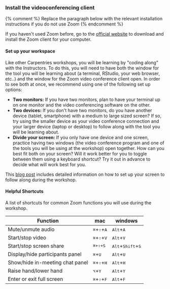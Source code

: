 
<h3 id="videoconferencing">Install the videoconferencing client</h3>

{% comment %}
Replace the paragraph below with the relevant installation instructions
if you do not use Zoom
{% endcomment %}
<p>
  If you haven't used Zoom before, go to the
  <a href="https://zoom.us/download">official website</a>
  to download and install the Zoom client for your computer.
</p>


<h4>Set up your workspace</h4>

<p>
  Like other Carpentries workshops,
  you will be learning by "coding along" with the Instructors.
  To do this, you will need to have both the window for the tool
  you will be learning about (a terminal, RStudio, your web browser, etc..)
  and the window for the Zoom video conference client open.
  In order to see both at once,
  we recommend using one of the following set up options:
  <ul>
    <li><strong>Two monitors:</strong> If you have two monitors,
      plan to have your terminal up on one monitor and
      the video conferencing software on the other.</li>
    <li><strong>Two devices:</strong> If you don't have two monitors,
      do you have another device (tablet, smartphone) with a medium to large
      sized screen? If so, try using the smaller device as your video
      conference connection and your larger device (laptop or desktop)
      to follow along with the tool you will be learning about.</li>
    <li><strong>Divide your screen:</strong> If you only have one device
      and one screen, practice having two windows
      (the video conference program and one of the tools you will be using
      at the workshop) open together.
      How can you best fit both on your screen?
      Will it work better for you to toggle between them
      using a keyboard shortcut?
      Try it out in advance to decide what will work best for you.</li>
  </ul>
  This <a href="https://carpentries.org/blog/2020/06/online-workshop-logistics-and_screen-layouts/" target="_blank">blog post</a> includes detailed information on how to set up your screen to follow along during the workshop.
</p>

#### Helpful Shortcuts

A list of shortcuts for common Zoom functions you will use during the workshop.

| Function                        | mac                                    | windows                                      |
| ------------------------------- | -------------------------------------- | -------------------------------------------- |
| Mute/unmute audio               | <kbd>⌘</kbd>+<kbd>⇧</kbd>+<kbd>A</kbd> | <kbd>Alt</kbd>+<kbd>A</kbd>                  |
| Start/stop video                | <kbd>⌘</kbd>+<kbd>⇧</kbd>+<kbd>V</kbd> | <kbd>Alt</kbd>+<kbd>V</kbd>                  |
| Start/stop screen share         | <kbd>⌘+<kbd>⇧</kbd>+<kbd>S</kbd>       | <kbd>Alt</kbd>+<kbd>Shift</kbd>+<kbd>S</kbd> |
| Display/hide participants panel | <kbd>⌘</kbd>+<kbd>U</kbd>              | <kbd>Alt</kbd>+<kbd>U</kbd>                  |
| Show/hide in-meeting chat panel | <kbd>⌘</kbd>+<kbd>⇧</kbd>+<kbd>H</kbd> | <kbd>Alt</kbd>+<kbd>H</kbd>                  |
| Raise hand/lower hand           | <kbd>⌥</kbd>+<kbd>Y</kbd>              | <kbd>Alt</kbd>+<kbd>Y</kbd>                  |
| Enter or exit full screen       | <kbd>⌘</kbd>+<kbd>⇧</kbd>+<kbd>F</kbd> | <kbd>Alt</kbd>+<kbd>F</kbd>                  |
